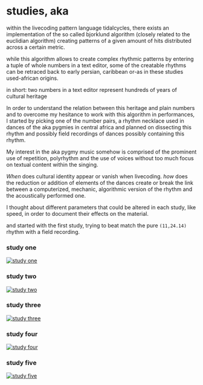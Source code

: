 # studies, aka

within the livecoding pattern language tidalcycles, there exists an implementation of the so called bjorklund algorithm (closely related to the euclidian algorithm) creating patterns of a given amount of hits distributed across a certain metric.

while this algorithm allows to create complex rhythmic patterns by entering a tuple of whole numbers in a text editor, some of the creatable rhythms can be retraced back to early persian, caribbean or-as in these studies used-african origins.

in short: two numbers in a text editor represent hundreds of years of cultural heritage

In order to understand the relation between this heritage and plain numbers and to overcome my hesitance to work with this algorithm in performances, I started by picking one of the number pairs, a rhythm necklace used in dances of the aka pygmies in central africa and planned on dissecting this rhythm and possibly field recordings of dances possibly containing this rhythm.

My interest in the aka pygmy music somehow is comprised of the prominent use of repetition, polyrhythm and the use of voices without too much focus on textual content within the singing.

_When_ does cultural identity appear or vanish when livecoding. _how_ does the reduction or addition of elements of the dances create or break the link between a computerized, mechanic, algorithmic version of the rhythm and the acoustically performed one.

I thought about different parameters that could be altered in each study, like speed, in order to document their effects on the material.

and started with the first study, trying to beat match the pure `(11,24.14)` rhythm with a field recording.
 
### study one
[![study one](https://img.youtube.com/vi/mYptyc4FmFE/0.jpg)](https://www.youtube.com/watch?v=mYptyc4FmFE "study one")

### study two
[![study two](https://img.youtube.com/vi/dsfUOTskMqk/0.jpg)](https://www.youtube.com/watch?v=dsfUOTskMqk "study two")
 
### study three
[![study three](https://img.youtube.com/vi/ba2pHWpXeXg/0.jpg)](https://www.youtube.com/watch?v=ba2pHWpXeXg "study three")
 
### study four
[![study four](https://img.youtube.com/vi/heBL5GbwYgkTo/0.jpg)](https://www.youtube.com/watch?v=BL5GbwYgkTo "study four")
 
### study five
[![study five](https://img.youtube.com/vi/KUJVbkp2gMQ/0.jpg)](https://www.youtube.com/watch?v=KUJVbkp2gMQ "study five")
